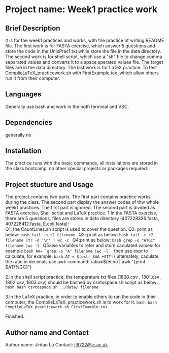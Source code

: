 # Project name: Week1 practice work

## Brief Description
It is for the week1 practices and works, with the practice of writing README file. The first work is for FASTA exercise, which answer 5 questions and store the code in the UnixPrac1.txt while store the file in the data directory. The second work is for shell script, which use a "sh" file to change comma separated values and converts it to a space sperated values file. The target files are in the data directory. The last work is for LaTeX practice. To test ComplieLaTeX_practicework.sh with FirstExample.tex ,which allow others run it from their computer.

## Languages
Generally use bash and work in the both terminal and VSC.

## Dependencies
generally no

## Installation
The practice runs with the basic commands, all installations are stored in the class bootcamp, no other special projects or packages required. 

## Project stucture and Usage
The project contains two parts. The first part contains practice works during the class. The second part display the answer codes of thw whole week1 practices.
The first part is ignored. The second part is divided as FASTA exercise, Shell script and LaTeX practice.                                                                         1.In the FASTA exercise, there are 5 questions, files are stored in data directory (407228326.fasta, 407228412.fasta, E.coli.fasta):  
    Q1: the CountLines.sh script is used to cover the question. 
    Q2:  print as below:
    ```bash
     tail -n +2 filename
    ```
    Q3: print as below:
    ```bash
    tail -n +2 filename |tr -d '\n' | wc -c
    ```
    Q4:print as below:
    ```bash
    grep -o "ATGC" filename |wc -l
    ```
    Q5:use variables to refer and store caculated values: for example
    ```bash
    AA= `grep -o "A" filename |wc -l`
    ```
    then use expr to calculate, for example:
    ``` bash
    AT = $(ex[r $AA +$TT])
    ```
    ultemately, caculate the ratio in decimals use awk command:
    ratio=$(echo | awk "{print $AT/%GC}") 

2.In the shell script practice, the temperature txt files (1800.csv , 1801.csv , 1802.csv, 1803.csv) should be bashed by csvtospace.sh script as below:
    ```bash
    bash csvtospace.sh ../data/ filename
    ```

3.In the LaTeX practice, in order to enable others to ran the code in their computer, the CompileLaTeX_practicework.sh is to work for it.
    ```bash
    bash CompileLaTeX_practicework.sh FirstExample.tex
    ```

Finished.

## Author name and Contact
Author name: Jintao Lu
Contact: jl8722@ic.ac.uk




